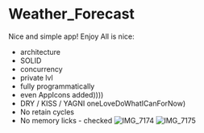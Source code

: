 # Weather_Forecast

Nice and simple app! Enjoy 
All is nice: 
- architecture 
- SOLID
- concurrency 
- private lvl
- fully programmatically 
- even AppIcons added)))) 
- DRY / KISS / YAGNI oneLoveDoWhatICanForNow)
- No retain cycles 
- No memory licks - checked 
![IMG_7174](https://user-images.githubusercontent.com/88098218/148548197-75022134-68c4-4d6f-9207-b0ecbe761548.PNG)
![IMG_7175](https://user-images.githubusercontent.com/88098218/148548219-ab0c54e5-92ed-405a-8498-60b108ad2779.PNG)
